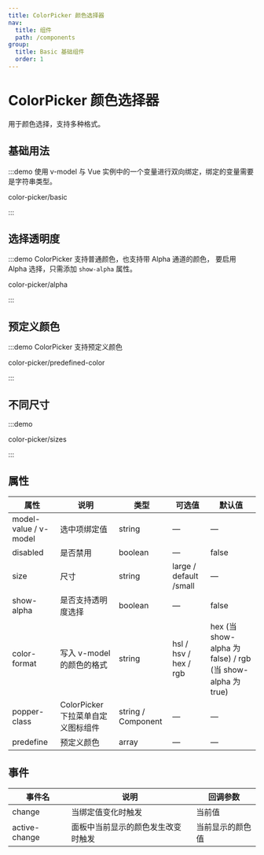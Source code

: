 ```yaml
---
title: ColorPicker 颜色选择器
nav:
  title: 组件
  path: /components
group:
  title: Basic 基础组件
  order: 1
---
```

# ColorPicker 颜色选择器

用于颜色选择，支持多种格式。

## 基础用法

:::demo 使用 v-model 与 Vue 实例中的一个变量进行双向绑定，绑定的变量需要是字符串类型。

color-picker/basic

:::

## 选择透明度

:::demo ColorPicker 支持普通颜色，也支持带 Alpha 通道的颜色， 要启用 Alpha 选择，只需添加 `show-alpha` 属性。

color-picker/alpha

:::

## 预定义颜色

:::demo ColorPicker 支持预定义颜色

color-picker/predefined-color

:::

## 不同尺寸

:::demo

color-picker/sizes

:::

## 属性

| 属性                    | 说明                      | 类型                 | 可选值                    | 默认值                                                    |
| --------------------- | ----------------------- | ------------------ | ---------------------- | ------------------------------------------------------ |
| model-value / v-model | 选中项绑定值                  | string             | —                      | —                                                      |
| disabled              | 是否禁用                    | boolean            | —                      | false                                                  |
| size                  | 尺寸                      | string             | large / default /small | —                                                      |
| show-alpha            | 是否支持透明度选择               | boolean            | —                      | false                                                  |
| color-format          | 写入 v-model 的颜色的格式       | string             | hsl / hsv / hex / rgb  | hex (当 show-alpha 为 false) / rgb (当 show-alpha 为 true) |
| popper-class          | ColorPicker 下拉菜单自定义图标组件 | string / Component | —                      | —                                                      |
| predefine             | 预定义颜色                   | array              | —                      | —                                                      |

## 事件

| 事件名           | 说明                | 回调参数     |
| ------------- | ----------------- | -------- |
| change        | 当绑定值变化时触发         | 当前值      |
| active-change | 面板中当前显示的颜色发生改变时触发 | 当前显示的颜色值 |
